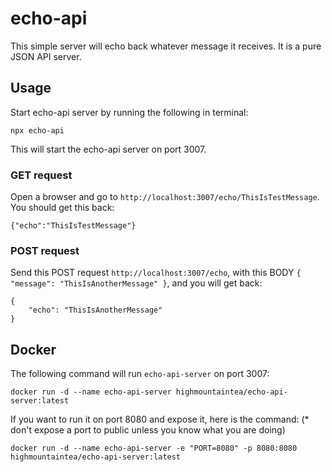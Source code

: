 # echo-api

This simple server will echo back whatever message it receives. It is a pure JSON API server.

## Usage

Start echo-api server by running the following in terminal:
```
npx echo-api
```
This will start the echo-api server on port 3007.


### GET request

Open a browser and go to `http://localhost:3007/echo/ThisIsTestMessage`. You should get this back:
```
{"echo":"ThisIsTestMessage"}
```


### POST request

Send this POST request `http://localhost:3007/echo`, with this BODY `{ "message": "ThisIsAnotherMessage" }`, and you will get back:
```
{
    "echo": "ThisIsAnotherMessage"
}
```


## Docker

The following command will run `echo-api-server` on port 3007:

```
docker run -d --name echo-api-server highmountaintea/echo-api-server:latest
```

If you want to run it on port 8080 and expose it, here is the command: (* don't expose a port to public unless you know what you are doing)

```
docker run -d --name echo-api-server -e "PORT=8080" -p 8080:8080 highmountaintea/echo-api-server:latest
```